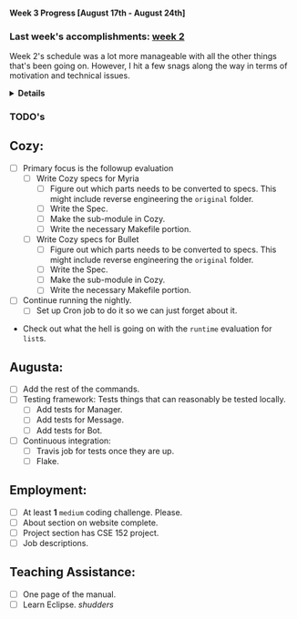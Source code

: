 #### Week 3 Progress [August 17th - August 24th]
### Last week's accomplishments: [week 2](week2.md)
Week 2's schedule was a lot more manageable with all the other things that's
been going on. However, I hit a few snags along the way in terms of motivation
and technical issues.
<details><summary><b>Details</b></summary>

## Cozy:
- Forked and cloned the Myria and Bullet repository.
- Resolved all of the dependency issues that was going on with the followup
evaluation.
- Took a look at what the hell is going on, but it's still relatively hard.
- Nightly run should be at a solid state now, everything seems to be running
fine.
- Sent out progress report to Mike, still waiting for his response.

## Augusta:
- Redesigned how command parsing works. The parsing is now done by the Bot
object, while the Message object simply acts as the middle-man to pass the
command to the Manager, and pass the output back to the Bot.
- I have an idea for a way to test the bot without having to port it through to
Slack and testing on there.
- Several commands have been finished: `Add`, `Help`.
- Manager now handles adding users correctly. There is also an easy way to
change the indices of the information based on the format of the CSV file.

## Employment:
- Website now has Contacts, About, and Projects section.
- Adjusted a few colors on website.
- Added most of the projects on to website.

## Teaching Assistance:
- I really need to get on this.
</details>

### TODO's
## Cozy:
- [ ] Primary focus is the followup evaluation
    - [ ] Write Cozy specs for Myria
        - [ ] Figure out which parts needs to be converted to specs. This might
            include reverse engineering the `original` folder.
        - [ ] Write the Spec.
        - [ ] Make the sub-module in Cozy.
        - [ ] Write the necessary Makefile portion.
    - [ ] Write Cozy specs for Bullet
        - [ ] Figure out which parts needs to be converted to specs. This might
            include reverse engineering the `original` folder.
        - [ ] Write the Spec.
        - [ ] Make the sub-module in Cozy.
        - [ ] Write the necessary Makefile portion.
- [ ] Continue running the nightly.
    - [ ] Set up Cron job to do it so we can just forget about it.
- Check out what the hell is going on with the `runtime` evaluation for `list`s.

## Augusta:
- [ ] Add the rest of the commands.
- [ ] Testing framework: Tests things that can reasonably be tested locally.
    - [ ] Add tests for Manager.
    - [ ] Add tests for Message.
    - [ ] Add tests for Bot.
- [ ] Continuous integration:
    - [ ] Travis job for tests once they are up.
    - [ ] Flake.

## Employment:
- [ ] At least **1** `medium` coding challenge. Please.
- [ ] About section on website complete.
- [ ] Project section has CSE 152 project.
- [ ] Job descriptions.

## Teaching Assistance:
- [ ] One page of the manual.
- [ ] Learn Eclipse. _shudders_
